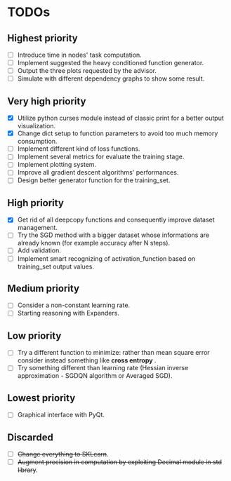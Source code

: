 # TODOs

## Highest priority
- [ ] Introduce time in nodes' task computation.
- [ ] Implement suggested the heavy conditioned function generator.
- [ ] Output the three plots requested by the advisor.
- [ ] Simulate with different dependency graphs to show some result.

## Very high priority
- [x] Utilize python curses module instead of classic print for a better output visualization.
- [x] Change dict setup to function parameters to avoid too much memory consumption.
- [ ] Implement different kind of loss functions.
- [ ] Implement several metrics for evaluate the training stage.
- [ ] Implement plotting system.
- [ ] Improve all gradient descent algorithms' performances.
- [ ] Design better generator function for the training_set.

## High priority
- [x] Get rid of all deepcopy functions and consequently improve dataset management.
- [ ] Try the SGD method with a bigger dataset whose informations are already known (for example accuracy after N steps).
- [ ] Add validation.
- [ ] Implement smart recognizing of activation_function based on training_set output values.

## Medium priority 
- [ ] Consider a non-constant learning rate.
- [ ] Starting reasoning with Expanders.

## Low priority
- [ ] Try a different function to minimize: rather than mean square error consider instead something like **cross entropy** .
- [ ] Try something different than learning rate (Hessian inverse approximation - SGDQN algorithm or Averaged SGD).

## Lowest priority
- [ ] Graphical interface with PyQt.

## Discarded
- [ ] ~~Change everything to SKLearn~~.
- [ ] ~~Augment precision in computation by exploiting Decimal module in std library~~.